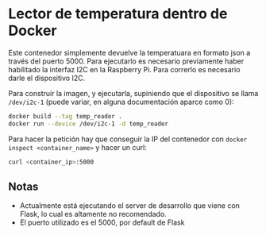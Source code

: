 # Lector de temperatura dentro de Docker

Este contenedor simplemente devuelve la temperatuara en formato json a través
del puerto 5000. Para ejecutarlo es necesario previamente haber habilitado
la interfaz I2C en la Raspberry Pi. Para correrlo es necesario darle el
dispositivo I2C.

Para construir la imagen, y ejecutarla, supiniendo que el dispositivo se llama
`/dev/i2c-1` (puede variar, en alguna documentación aparce como 0):

```sh
docker build --tag temp_reader .
docker run --device /dev/i2c-1 -d temp_reader
```

Para hacer la petición hay que conseguir la IP del contenedor con 
`docker inspect <container_name>` y hacer un curl:

```sh
curl <container_ip>:5000
```

## Notas

- Actualmente está ejecutando el server de desarrollo que viene con Flask, lo 
  cual es altamente no recomendado.
- El puerto utilizado es el 5000, por default de Flask


